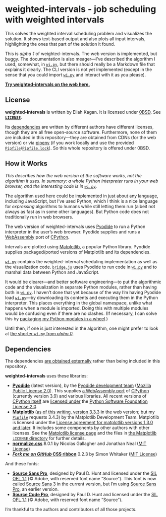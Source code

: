 <!--
  README.md - job scheduling with weighted intervals (readme file)

  Copyright (C) 2021 Eliah Kagan <degeneracypressure@gmail.com>

  Permission to use, copy, modify, and/or distribute this software for any
  purpose with or without fee is hereby granted.

  THE SOFTWARE IS PROVIDED "AS IS" AND THE AUTHOR DISCLAIMS ALL WARRANTIES WITH
  REGARD TO THIS SOFTWARE INCLUDING ALL IMPLIED WARRANTIES OF MERCHANTABILITY
  AND FITNESS. IN NO EVENT SHALL THE AUTHOR BE LIABLE FOR ANY SPECIAL, DIRECT,
  INDIRECT, OR CONSEQUENTIAL DAMAGES OR ANY DAMAGES WHATSOEVER RESULTING FROM
  LOSS OF USE, DATA OR PROFITS, WHETHER IN AN ACTION OF CONTRACT, NEGLIGENCE OR
  OTHER TORTIOUS ACTION, ARISING OUT OF OR IN CONNECTION WITH THE USE OR
  PERFORMANCE OF THIS SOFTWARE.
-->

# weighted-intervals - job scheduling with weighted intervals

This solves the weighted interval scheduling problem and visualizes the
solution. It shows text-based output and also plots all input intervals,
highlighting the ones that part of the solution it found.

This is *alpha 1* of weighted-intervals. The web version is implemented, but
buggy. The documentation is also meager&mdash;I&rsquo;ve described the
algorithm I used, somewhat, in [`wi.py`](wi.py), but there should really be a
Markdown file that explains it clearly. The CLI version is not yet implemented
(except in the sense that you could import [`wi.py`](wi.py) and interact with
it as you please).

[**Try weighted-intervals on the web
here.**](https://eliahkagan.github.io/weighted-intervals/)

## License

**weighted-intervals** is written by Eliah Kagan. It is licensed under
[0BSD](https://spdx.org/licenses/0BSD.html). See [**`LICENSE`**](LICENSE).

Its [dependencies](#dependencies) are written by different authors have
different licenses, though they are all free open-source software. Furthermore,
none of them are included in this repository&mdash;they are obtained from CDNs
(for the web version) or via [pipenv](https://github.com/pypa/pipenv) (if you
work locally and use the provided
[`Pipfile`](Pipfile)/[`Pipfile.lock`](Pipfile.lock)). So this whole repository
is offered under 0BSD.

## How it Works

*This describes how the web version of the software works, not the algorithm it
uses. In summary: a whole Python interpreter runs in your web browser, and the
interesting code is in [`wi.py`](wi.py).*

The algorithm used here could be implemented in just about any language,
including JavaScript, but I&rsquo;ve used Python, which I think is a nice
language for *expressing* algorithms to humans while still letting them run
(albeit not always as fast as in some other languages). But Python code does
not traditionally run in web browsers.

The web version of weighted-intervals uses
[Pyodide](https://pyodide.org/en/stable/) to run a Python interpreter in the
user&rsquo;s web browser. Pyodide supplies and runs a
[WebAssembly](https://webassembly.org/) port of
[CPython](https://www.python.org/).

Intervals are plotted using [Matplotlib](https://matplotlib.org/), a popular
Python library. Pyodide supplies packaged/ported versions of Matplotlib and its
dependencies.

[`wi.py`](wi.py) contains the weighted-interval scheduling implementation as
well as the visualization code. [`bridge.js`](bridge.js) uses Pyodide to run
code in [`wi.py`](wi.py) and to marshal data between Python and JavaScript.

It would be clearer&mdash;and better software engineering&mdash;to put the
algorithmic code and the visualization in separate Python modules, rather than
having both in [`wi.py`](wi.py). I haven&rsquo;t done that yet because of the
way I&rsquo;m having Pyodide load [`wi.py`](wi.py)&mdash;by downloading its
contents and executing them in the Python interpreter. This places everything
in the global namespace, unlike what happens when a module is imported. Doing
this with multiple modules would be confusing even if there are no clashes. (If
necessary, I can solve this by [packaging my Python modules in a
wheel](https://pyodide.org/en/stable/usage/loading-packages.html#installing-wheels-from-arbitrary-urls).)

Until then, if one is just interested in the algorithm, one might prefer to
look at [the shorter `wi.py` from *alpha
0*](https://github.com/EliahKagan/weighted-intervals/blob/alpha0/wi.py).

## Dependencies

The dependencies [are obtained externally](#license) rather than being included
in this repository.

**weighted-intervals** uses these libraries:

- [**Pyodide**](https://pyodide.org/en/stable/) (latest version), by the
  [Pyodide development team](https://pyodide.org/en/stable/project/about.html)
  ([Mozilla Public License
  2.0](https://github.com/pyodide/pyodide/blob/main/LICENSE)). This supplies [a
  WebAssembly port](https://github.com/pyodide/pyodide/tree/main/cpython) of
  [CPython](https://www.python.org/) (currently version 3.9) and various
  libraries. All recent versions of [CPython
  itself](https://github.com/python/cpython) are [licensed
  under](https://github.com/python/cpython/blob/main/LICENSE) the [Python
  Software Foundation License 2.0](https://spdx.org/licenses/PSF-2.0.html).
- [**Matplotlib**](https://matplotlib.org/) ([as of this writing, version
  3.3.3](https://github.com/pyodide/pyodide/blob/main/packages/matplotlib/meta.yaml)
  in the web version; but my [`Pipfile`](Pipfile) requests 3.4.3) by the
  Matplotlib Development Team. Matplotlib is licensed under the [License
  agreement for matplotlib versions 1.3.0 and
  later](https://github.com/matplotlib/matplotlib/blob/master/LICENSE/LICENSE).
  It includes some components by other authors with other licenses. See the
  [Matplotlib license page](https://matplotlib.org/stable/users/license.html)
  and the files in [the Matplotlib `LICENSE`
  directory](https://github.com/matplotlib/matplotlib/tree/master/LICENSE) for
  further details.
- [**normalize.css**](https://necolas.github.io/normalize.css/) 8.0.1 by
  Nicolas Gallagher and Jonathan Neal ([MIT
  License](https://github.com/necolas/normalize.css/blob/8.0.1/LICENSE.md))
- [***Fork me on GitHub* CSS
  ribbon**](https://simonwhitaker.github.io/github-fork-ribbon-css/) 0.2.3 by
  Simon Whitaker ([MIT
  License](https://github.com/simonwhitaker/github-fork-ribbon-css/blob/0.2.3/LICENSE))

And these fonts:

- [**Source Sans Pro**](https://adobe-fonts.github.io/source-sans/), designed
  by Paul D. Hunt and licensed under the [SIL OFL
  1.1](https://github.com/adobe-fonts/source-sans/blob/release/LICENSE.md)
  (&copy; Adobe, with reserved font name &ldquo;Source&rdquo;). This font is
  now called [Source Sans 3](https://github.com/adobe-fonts/source-sans) in the
  current version, but I&rsquo;m using [Source Sans
  Pro](https://fonts.google.com/specimen/Source+Sans+Pro), an earlier version.
- [**Source Code Pro**](https://adobe-fonts.github.io/source-code-pro/),
  designed by Paul D. Hunt and licensed under the [SIL OFL
  1.1](https://github.com/adobe-fonts/source-code-pro/blob/release/LICENSE.md)
  (&copy; Adobe, with reserved font name &ldquo;Source&rdquo;).

I&rsquo;m thankful to the authors and contributors of all those projects.
